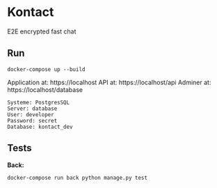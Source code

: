 # Kontact

E2E encrypted fast chat

## Run

```
docker-compose up --build
```

Application at: https://localhost
API at: https://localhost/api
Adminer at: https://localhost/database

```
Systeme: PostgresSQL
Server: database
User: developer
Password: secret
Database: kontact_dev
```

## Tests

**Back:**

```
docker-compose run back python manage.py test
```
